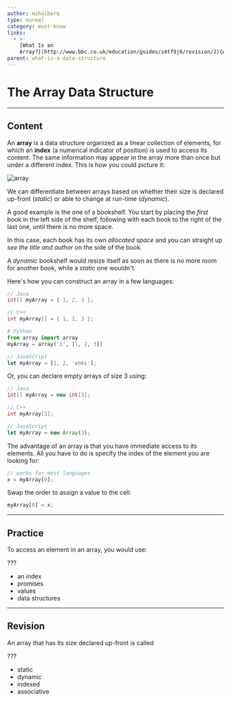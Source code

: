```yaml
---
author: mihaiberq
type: normal
category: must-know
links:
  - >-
    [What Is an
    Array?](http://www.bbc.co.uk/education/guides/z4tf9j6/revision/2){website}
parent: what-is-a-data-structure
---
```


# The Array Data Structure


---

## Content

An **array** is a data structure organized as a linear collection of elements, for which an **index** (a numerical indicator of position) is used to access its content. The same information may appear in the array more than once but under a different index. This is how you could picture it:

![array](https://img.enkipro.com/fbd852d580a6913dfffe3c244fe0a0fb.png)

We can differentiate between arrays based on whether their size is declared up-front (*static*) or able to change at run-time (*dynamic*).

A good example is the one of a bookshelf. You start by placing the *first* book in the left side of the shelf, following with each book to the right of the last one, until there is no more space.

In this case, each book has its own *allocated space* and you can straight up *see the title and author* on the side of the book.

A *dynamic* bookshelf would resize itself as soon as there is no more room for another book, while a *static* one wouldn't.

Here's how you can construct an array in a few languages:

```java
// Java
int[] myArray = { 1, 2, 3 };
```

```cpp
// C++
int myArray[] = { 1, 2, 3 };
```

```py
# Python
from array import array
myArray = array('i', [1, 2, 3])
```

```js
// JavaScript
let myArray = [1, 2, 'enki'];
```

Or, you can declare empty arrays of size 3 using:

```java
// Java
int[] myArray = new int[3];
```

```c++
// C++
int myArray[3];
```

```js
// JavaScript
let myArray = new Array(3);
```

The advantage of an array is that you have immediate access to its elements. All you have to do is specify the index of the element you are looking for:

```js
// works for most languages
x = myArray[0];
```

Swap the order to assign a value to the cell:

```js
myArray[0] = x;
```


---

## Practice

To access an element in an array, you would use:

???

* an index
* promises
* values
* data structures


---

## Revision

An array that has its size declared up-front is called

???

* static
* dynamic
* indexed
* associative
